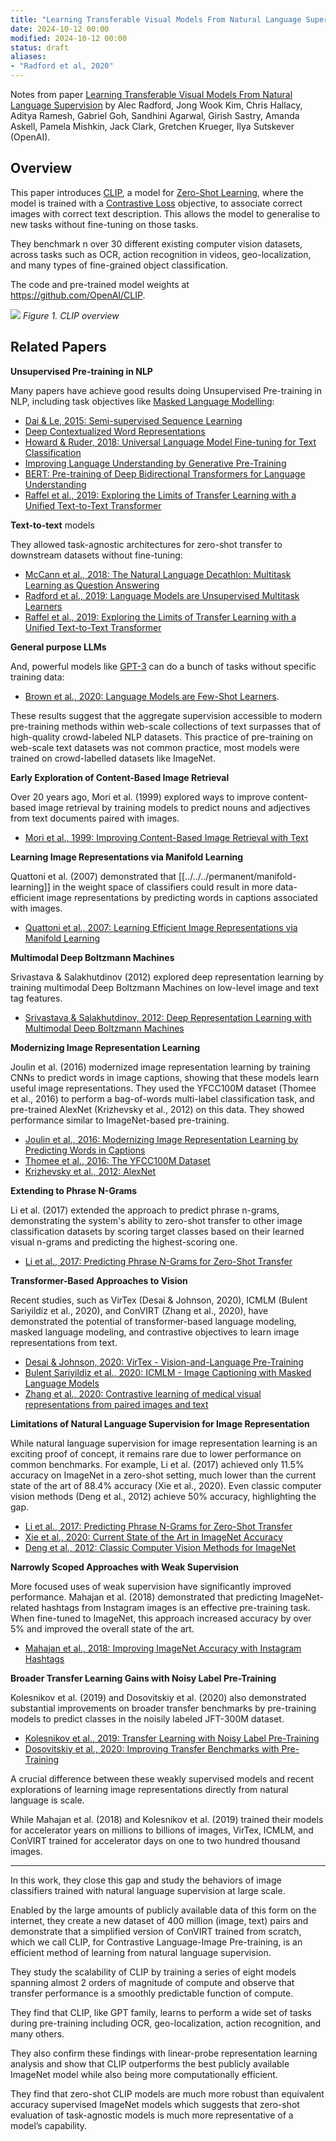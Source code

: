 ```yaml
---
title: "Learning Transferable Visual Models From Natural Language Supervision"
date: 2024-10-12 00:00
modified: 2024-10-12 00:00
status: draft
aliases:
- "Radford et al, 2020"
---
```


Notes from paper [Learning Transferable Visual Models From Natural Language Supervision](https://arxiv.org/abs/2103.00020) by Alec Radford, Jong Wook Kim, Chris Hallacy, Aditya Ramesh, Gabriel Goh, Sandhini Agarwal, Girish Sastry, Amanda Askell, Pamela Mishkin, Jack Clark, Gretchen Krueger, Ilya Sutskever (OpenAI).

## Overview

This paper introduces [CLIP](../permanent/contrastive-language-image-pretraining.md), a model for [Zero-Shot Learning](../permanent/zero-shot-learning.md), where the model is trained with a [Contrastive Loss](../permanent/contrastive-loss.md) objective, to associate correct images with correct text description. This allows the model to generalise to new tasks without fine-tuning on those tasks.

They benchmark n over 30 different existing computer vision datasets, across tasks such as OCR, action recognition in videos, geo-localization, and many types of fine-grained object classification.

The code and pre-trained model weights at https://github.com/OpenAI/CLIP.

![](../../../_media/Learning%20Transferable%20Visual%20Models%20From%20Natural%20Language%20Supervision-fig-1.png)
*Figure 1. CLIP overview*

## Related Papers

**Unsupervised Pre-training in NLP**

Many papers have achieve good results doing Unsupervised Pre-training in NLP, including task objectives like [Masked Language Modelling](../../../permanent/masked-language-modelling.md):

* [Dai & Le, 2015: Semi-supervised Sequence Learning](papers/dai-le-2015-semi-supervised-sequence-learning.md)
* [Deep Contextualized Word Representations](../../../reference/deep-contextualized-word-representations.md)
* [Howard & Ruder, 2018: Universal Language Model Fine-tuning for Text Classification](reference/howard-ruder-2018-universal-language-model-fine-tuning-for-text-classification.md)
* [Improving Language Understanding by Generative Pre-Training](../../../reference/rimproving-language-understanding-by-generative-pre-training.md)
* [BERT: Pre-training of Deep Bidirectional Transformers for Language Understanding](../../../reference/bert-pre-training-of-deep-bidirectional-transformers-for-language-understanding.md)
* [Raffel et al., 2019: Exploring the Limits of Transfer Learning with a Unified Text-to-Text Transformer](reference/raffel-et-al-2019-exploring-the-limits-of-transfer-learning-with-a-unified-text-to-text-transformer.md)

**Text-to-text** models

They allowed task-agnostic architectures for zero-shot transfer to downstream datasets without fine-tuning:

* [McCann et al., 2018: The Natural Language Decathlon: Multitask Learning as Question Answering](reference/mccann-et-al-2018-the-natural-language-decathlon-multitask-learning-as-question-answering.md)
* [Radford et al., 2019: Language Models are Unsupervised Multitask Learners](reference/radford-et-al-2019-language-models-are-unsupervised-multitask-learners.md)
* [Raffel et al., 2019: Exploring the Limits of Transfer Learning with a Unified Text-to-Text Transformer](reference/raffel-et-al-2019-exploring-the-limits-of-transfer-learning-with-a-unified-text-to-text-transformer.md)

**General purpose LLMs**

And, powerful models like [GPT-3](../permanent/gpt-3.md) can do a bunch of tasks without specific training data:

* [Brown et al., 2020: Language Models are Few-Shot Learners](../permanent/brown-et-al-2020-language-models-are-few-shot-learners.md).

These results suggest that the aggregate supervision accessible to modern pre-training methods within web-scale collections of text surpasses that of high-quality crowd-labeled NLP datasets. This practice of pre-training on web-scale text datasets was not common practice, most models were trained on crowd-labelled datasets like ImageNet.

**Early Exploration of Content-Based Image Retrieval**

Over 20 years ago, Mori et al. (1999) explored ways to improve content-based image retrieval by training models to predict nouns and adjectives from text documents paired with images.

* [Mori et al., 1999: Improving Content-Based Image Retrieval with Text](reference/mori-et-al-1999-improving-content-based-image-retrieval-with-text.md)

**Learning Image Representations via Manifold Learning**

Quattoni et al. (2007) demonstrated that [[../../../permanent/manifold-learning]] in the weight space of classifiers could result in more data-efficient image representations by predicting words in captions associated with images.

* [Quattoni et al., 2007: Learning Efficient Image Representations via Manifold Learning](reference/quattoni-et-al-2007-learning-efficient-image-representations-via-manifold-learning.md)

**Multimodal Deep Boltzmann Machines**

Srivastava & Salakhutdinov (2012) explored deep representation learning by training multimodal Deep Boltzmann Machines on low-level image and text tag features.

* [Srivastava & Salakhutdinov, 2012: Deep Representation Learning with Multimodal Deep Boltzmann Machines](reference/srivastava-salakhutdinov-2012-deep-representation-learning-with-multimodal-deep-boltzmann-machines.md)

**Modernizing Image Representation Learning**

Joulin et al. (2016) modernized image representation learning by training CNNs to predict words in image captions, showing that these models learn useful image representations. They used the YFCC100M dataset (Thomee et al., 2016) to perform a bag-of-words multi-label classification task, and pre-trained AlexNet (Krizhevsky et al., 2012) on this data. They showed performance similar to ImageNet-based pre-training.

* [Joulin et al., 2016: Modernizing Image Representation Learning by Predicting Words in Captions](reference/joulin-et-al-2016-modernizing-image-representation-learning-by-predicting-words-in-captions.md)
* [Thomee et al., 2016: The YFCC100M Dataset](reference/thomee-et-al-2016-the-yfcc100m-dataset.md)
* [Krizhevsky et al., 2012: AlexNet](reference/krizhevsky-et-al-2012-alexnet.md)

**Extending to Phrase N-Grams**

Li et al. (2017) extended the approach to predict phrase n-grams, demonstrating the system's ability to zero-shot transfer to other image classification datasets by scoring target classes based on their learned visual n-grams and predicting the highest-scoring one.

* [Li et al., 2017: Predicting Phrase N-Grams for Zero-Shot Transfer](reference/li-et-al-2017-predicting-phrase-n-grams-for-zero-shot-transfer.md)

**Transformer-Based Approaches to Vision**

Recent studies, such as VirTex (Desai & Johnson, 2020), ICMLM (Bulent Sariyildiz et al., 2020), and ConVIRT (Zhang et al., 2020), have demonstrated the potential of transformer-based language modeling, masked language modeling, and contrastive objectives to learn image representations from text.

* [Desai & Johnson, 2020: VirTex - Vision-and-Language Pre-Training](reference/desai-johnson-2020-virtex-vision-and-language-pre-training.md)
* [Bulent Sariyildiz et al., 2020: ICMLM - Image Captioning with Masked Language Models](reference/bulent-sariyildiz-et-al-2020-icmlm-image-captioning-with-masked-language-models.md)
* [Zhang et al., 2020: Contrastive learning of medical visual representations from paired images and text](reference/zhang-et-al-2020-convirt-contrastive-learning-for-image-representation.md)

**Limitations of Natural Language Supervision for Image Representation**

While natural language supervision for image representation learning is an exciting proof of concept, it remains rare due to lower performance on common benchmarks. For example, Li et al. (2017) achieved only 11.5% accuracy on ImageNet in a zero-shot setting, much lower than the current state of the art of 88.4% accuracy (Xie et al., 2020). Even classic computer vision methods (Deng et al., 2012) achieve 50% accuracy, highlighting the gap.

* [Li et al., 2017: Predicting Phrase N-Grams for Zero-Shot Transfer](reference/li-et-al-2017-predicting-phrase-n-grams-for-zero-shot-transfer.md)
* [Xie et al., 2020: Current State of the Art in ImageNet Accuracy](reference/xie-et-al-2020-current-state-of-the-art-in-imagenet-accuracy.md)
* [Deng et al., 2012: Classic Computer Vision Methods for ImageNet](reference/deng-et-al-2012-classic-computer-vision-methods-for-imagenet.md)

**Narrowly Scoped Approaches with Weak Supervision**

More focused uses of weak supervision have significantly improved performance. Mahajan et al. (2018) demonstrated that predicting ImageNet-related hashtags from Instagram images is an effective pre-training task. When fine-tuned to ImageNet, this approach increased accuracy by over 5% and improved the overall state of the art.

* [Mahajan et al., 2018: Improving ImageNet Accuracy with Instagram Hashtags](reference/mahajan-et-al-2018-improving-imagenet-accuracy-with-instagram-hashtags.md)

**Broader Transfer Learning Gains with Noisy Label Pre-Training**

Kolesnikov et al. (2019) and Dosovitskiy et al. (2020) also demonstrated substantial improvements on broader transfer benchmarks by pre-training models to predict classes in the noisily labeled JFT-300M dataset.

* [Kolesnikov et al., 2019: Transfer Learning with Noisy Label Pre-Training](reference/kolesnikov-et-al-2019-transfer-learning-with-noisy-label-pre-training.md)
* [Dosovitskiy et al., 2020: Improving Transfer Benchmarks with Pre-Training](reference/dosovitskiy-et-al-2020-improving-transfer-benchmarks-with-pre-training.md)

A crucial difference between these weakly supervised models and recent explorations of learning image representations directly from natural language is scale.

While Mahajan et al. (2018) and Kolesnikov et al. (2019) trained their models for accelerator years on millions to billions of images, VirTex,
ICMLM, and ConVIRT trained for accelerator days on one to two hundred thousand images.

---

In this work, they close this gap and study the behaviors of image classifiers trained with natural language supervision at large scale.

Enabled by the large amounts of publicly available data of this form on the internet, they create a new dataset of 400 million (image, text) pairs and demonstrate that a simplified version of ConVIRT trained from scratch, which we call CLIP, for Contrastive Language-Image Pre-training, is an efficient method of learning from natural language supervision.

They study the scalability of CLIP by training a series of eight models spanning almost 2 orders of magnitude of compute and observe that transfer performance is a smoothly predictable function of compute.

They find that CLIP, like GPT family, learns to perform a wide set of tasks during pre-training including OCR, geo-localization, action recognition, and many others.

They also confirm these findings with linear-probe representation learning analysis and show that CLIP outperforms the best publicly available ImageNet model while also being more computationally efficient.

They find that zero-shot CLIP models are much more robust than equivalent accuracy supervised ImageNet models which suggests that zero-shot evaluation of task-agnostic models is much more representative of a model’s capability.
